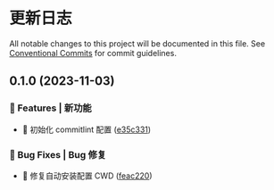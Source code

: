 # 更新日志

All notable changes to this project will be documented in this file.
See [Conventional Commits](https://conventionalcommits.org) for commit guidelines.

## 0.1.0 (2023-11-03)

### 🎸 Features | 新功能

- 🎸 初始化 commitlint 配置 ([e35c331](https://github.com/draco-china/draco-lab/blob/main/spec/commitlint-config/commit/e35c331523b055c56feed0c7345e648b86005988))

### 🐛 Bug Fixes | Bug 修复

- 🐛 修复自动安装配置 CWD ([feac220](https://github.com/draco-china/draco-lab/blob/main/spec/commitlint-config/commit/feac2200304ed9fb9faa7e8346ff271b0823f553))
